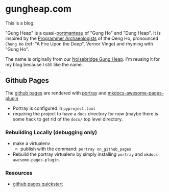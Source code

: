 # gungheap.com

This is a blog.

"Gung Heap" is a quasi-[portmanteau](https://en.wikipedia.org/wiki/Portmanteau) of "Gung Ho" and "Dung Heap". It is inspired by the [Programmer Archaeologists](https://en.wikipedia.org/wiki/A_Deepness_in_the_Sky#Interstellar_culture) of the Qeng Ho, pronounced `Chung Ho` (ref: "A Fire Upon the Deep", Vernor Vinge) and rhyming with "Gung Ho".

The name is originally from our [Noisebridge Gung Heap](https://github.com/noisebridge/gung-heap).  I'm reusing it for my blog because I still like the name.


## Github Pages

The [github pages](https://robbintt.github.io/outlines/) are rendered with [portray](https://timothycrosley.github.io/portray/) and [mkdocs-awesome-pages-plugin](https://github.com/lukasgeiter/mkdocs-awesome-pages-plugin)

- Portray is configured in `pyproject.toml`
- requiring the project to have a `docs` directory for now (maybe there is some hack to get rid of the `docs/` top level directory.

### Rebuilding Locally (debugging only)

- make a virtualenv
  - publish with the command: `portray on_github_pages`
- Rebuild the portray virtualenv by simply installing `portray` and `mkdocs-awesome-pages-plugin`.

### Resources

- [github pages quickstart](https://docs.github.com/en/pages/quickstart)
